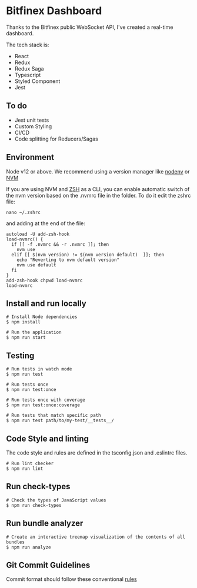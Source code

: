 # Bitfinex Dashboard

Thanks to the Bitfinex public WebSocket API, I've created a real-time dashboard.

The tech stack is:

- React
- Redux
- Redux Saga
- Typescript
- Styled Component
- Jest

## To do

- Jest unit tests
- Custom Styling
- CI/CD
- Code splitting for Reducers/Sagas

## Environment

Node v12 or above. We recommend using a version manager like [nodenv](https://github.com/nodenv/nodenv) or [NVM](https://github.com/creationix/nvm)

If you are using NVM and [ZSH](https://ohmyz.sh/) as a CLI, you can enable automatic switch of the nvm version based on the .nvmrc file in the folder. To do it edit the zshrc file:

```shell
nano ~/.zshrc
```

and adding at the end of the file:

```
autoload -U add-zsh-hook
load-nvmrc() {
  if [[ -f .nvmrc && -r .nvmrc ]]; then
    nvm use
  elif [[ $(nvm version) != $(nvm version default)  ]]; then
    echo "Reverting to nvm default version"
    nvm use default
  fi
}
add-zsh-hook chpwd load-nvmrc
load-nvmrc
```

## Install and run locally

```shell
# Install Node dependencies
$ npm install

# Run the application
$ npm run start
```

## Testing

```shell
# Run tests in watch mode
$ npm run test

# Run tests once
$ npm run test:once

# Run tests once with coverage
$ npm run test:once:coverage

# Run tests that match specific path
$ npm run test path/to/my-test/__tests__/
```

## Code Style and linting

The code style and rules are defined in the tsconfig.json and .eslintrc files.

```shell
# Run lint checker
$ npm run lint
```

## Run check-types

```shell
# Check the types of JavaScript values
$ npm run check-types
```

## Run bundle analyzer

```shell
# Create an interactive treemap visualization of the contents of all bundles
$ npm run analyze
```

## Git Commit Guidelines

Commit format should follow these conventional [rules](https://github.com/conventional-changelog/commitlint/tree/master/@commitlint/config-conventional)
